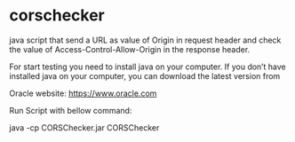 # corschecker

java script that send a URL as value of Origin in request header and check the value of Access-Control-Allow-Origin in the response header.

For start testing you need to install java on your computer. If you don’t have installed java on your computer, you can download the latest version from

Oracle website: https://www.oracle.com

Run Script with bellow command:

java -cp CORSChecker.jar CORSChecker
